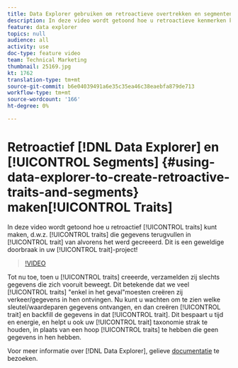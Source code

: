 ```yaml
---
title: Data Explorer gebruiken om retroactieve overtrekken en segmenten te maken
description: In deze video wordt getoond hoe u retroactieve kenmerken kunt maken, dat wil zeggen kenmerken die gegevens terugvullen in de eigenschap van voordat deze werd gemaakt. Dit is een geweldige doorbraak in uw creatie van kenmerken!
feature: data explorer
topics: null
audience: all
activity: use
doc-type: feature video
team: Technical Marketing
thumbnail: 25169.jpg
kt: 1762
translation-type: tm+mt
source-git-commit: b6e04039491a6e35c35ea46c38eaebfa879de713
workflow-type: tm+mt
source-wordcount: '166'
ht-degree: 0%

---
```



# Retroactief [!DNL Data Explorer] en [!UICONTROL Segments] {#using-data-explorer-to-create-retroactive-traits-and-segments} maken[!UICONTROL Traits]

In deze video wordt getoond hoe u retroactief [!UICONTROL traits] kunt maken, d.w.z. [!UICONTROL traits] die gegevens terugvullen in [!UICONTROL trait] van alvorens het werd gecreeerd. Dit is een geweldige doorbraak in uw [!UICONTROL trait]-project!

>[!VIDEO](https://video.tv.adobe.com/v/25169/?quality=12)

Tot nu toe, toen u [!UICONTROL traits] creeerde, verzamelden zij slechts gegevens die zich vooruit beweegt. Dit betekende dat we veel [!UICONTROL traits] &quot;enkel in het geval&quot;moesten creëren zij verkeer/gegevens in hen ontvingen. Nu kunt u wachten om te zien welke sleutel/waardeparen gegevens ontvangen, en dan creëren [!UICONTROL trait] en backfill de gegevens in dat [!UICONTROL trait]. Dit bespaart u tijd en energie, en helpt u ook uw [!UICONTROL trait] taxonomie strak te houden, in plaats van een hoop [!UICONTROL traits] te hebben die geen gegevens in hen hebben.

Voor meer informatie over [!DNL Data Explorer], gelieve [documentatie](https://experiencecloud.adobe.com/resources/help/en_US/aam/data-explorer.html) te bezoeken.